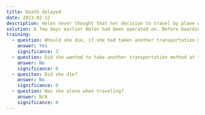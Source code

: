 ```yaml
---
title: Death delayed
date: 2023-02-12
description: Helen never thought that her decision to travel by plane would save her life.
solution: A few days earlier Helen had been operated on. Before boarding the plane, she had to go through the metal detector, which kept going off, despite the fact that she had removed everything metal she had on. After an X-ray examination, it was discovered that the doctors had left a scalpel inside her body. If Helen had not discovered it in time, she would died for sure.
training:
  - question: Whould she die, if she had taken another transportation method?
    answer: Yes
    significance: 3
  - question: Did she wanted to take another transportation method at the beginning?
    answer: No
    significance: 0
  - quesiton: Did she die?
    answer: No
    significance: 0
  - question: Was she alone when traveling?
    answer: N/A
    significance: 0
---
```

